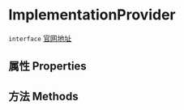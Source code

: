 # ImplementationProvider
`interface` [官网地址](https://microsoft.github.io/monaco-editor/docs.html#interfaces/languages.ImplementationProvider.html)
## 属性 Properties
## 方法 Methods

